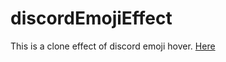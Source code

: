# discordEmojiEffect
This is a clone effect of discord emoji hover.
<a href="https://gobinda-das-dev.github.io/tailwind-p1/">Here<a />
